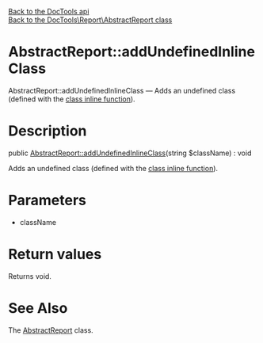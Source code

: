 [Back to the DocTools api](https://github.com/lingtalfi/DocTools/blob/master/doc/api/DocTools.md)<br>
[Back to the DocTools\Report\AbstractReport class](https://github.com/lingtalfi/DocTools/blob/master/doc/api/DocTools/Report/AbstractReport.md)


AbstractReport::addUndefinedInlineClass
================



AbstractReport::addUndefinedInlineClass — Adds an undefined class (defined with the [class inline function](https://github.com/lingtalfi/DocTools/blob/master/doc/pages/doctool-markup-language.md#inline-functions)).




Description
================


public [AbstractReport::addUndefinedInlineClass](https://github.com/lingtalfi/DocTools/blob/master/doc/api/DocTools/Report/AbstractReport/addUndefinedInlineClass.md)(string $className) : void




Adds an undefined class (defined with the [class inline function](https://github.com/lingtalfi/DocTools/blob/master/doc/pages/doctool-markup-language.md#inline-functions)).




Parameters
================


- className

    


Return values
================

Returns void.







See Also
================

The [AbstractReport](https://github.com/lingtalfi/DocTools/blob/master/doc/api/DocTools/Report/AbstractReport.md) class.

